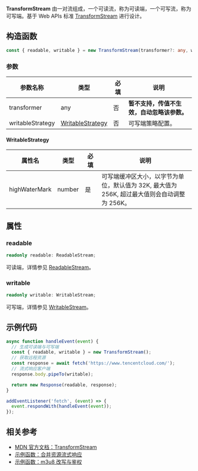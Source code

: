 **TransformStream** 由一对流组成，一个可读流，称为可读端，一个可写流，称为可写端。基于 Web APIs 标准 [TransformStream](https://developer.mozilla.org/en-US/docs/Web/API/TransformStream) 进行设计。

## 构造函数
```typescript
const { readable, writable } = new TransformStream(transformer?: any, writableStrategy?: WritableStrategy);
```

### 参数 

<table>
  <thead>
    <tr>
      <th width="10%">参数名称</th>
      <th width="20%">类型</th>
      <th width="10%">必填</th>
      <th width="60%">说明</th>
    </tr>
  </thead>
  <tbody>
    <tr>
      <td>transformer</td>
      <td>any</td>
      <td>否</td>
      <td><strong>暂不支持，传值不生效，自动忽略该参数。</strong></td>
    </tr>
    <tr>
      <td>writableStrategy</td>
      <td><a href="#WritableStrategy">WritableStrategy</a></td>
      <td>否</td>
      <td>可写端策略配置。</td>
    </tr>
  </tbody>
</table>

#### WritableStrategy[](id:WritableStrategy)

<table>
	<thead>
		<tr>
			<th width="10%">属性名</th>
			<th width="15%">类型</th>
			<th width="10%">必填</th>
			<th width="65%">说明</th>
	</tr>
	</thead>
	<tbody>
		<tr>
			<td>highWaterMark</td>
			<td>number</td>
			<td>是</td>
			<td>
        可写端缓冲区大小，以字节为单位，默认值为 32K, 最大值为 256K, 超过最大值则会自动调整为 256K。
      </td>
		</tr>
	</tbody>
</table>

## 属性
### readable
```typescript
readonly readable: ReadableStream;
```

可读端，详情参见 [ReadableStream](https://www.tencentcloud.com/document/product/1145/52695)。

### writable
```typescript
readonly writable: WritableStream;
```

可写端，详情参见 [WritableStream](https://www.tencentcloud.com/document/product/1145/52699)。

## 示例代码
```typescript
async function handleEvent(event) {
  // 生成可读端与可写端
  const { readable, writable } = new TransformStream();
  // 获取远程资源 
  const response = await fetch('https://www.tencentcloud.com/');
  // 流式响应客户端 
  response.body.pipeTo(writable);

  return new Response(readable, response);
}

addEventListener('fetch', (event) => {
  event.respondWith(handleEvent(event));
});
```

## 相关参考 
- [MDN 官方文档：TransformStream](https://developer.mozilla.org/en-US/docs/Web/API/TransformStream)
- [示例函数：合并资源流式响应](https://www.tencentcloud.com/document/product/1145/52713)
- [示例函数：m3u8 改写与鉴权](https://www.tencentcloud.com/document/product/1145/52715)